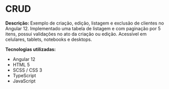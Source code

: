 # CRUD 

<b>Descrição:</b> Exemplo de criação, edição, listagem e exclusão de clientes no Angular 12. Implementado uma tabela de listagem e com paginação por 5 itens, possui validações no ato da criação ou edição. Acessível em celulares, tablets, notebooks e desktops.

<b>Tecnologias utilizadas:</b>
<ul>
  <li>Angular 12</li>
  <li>HTML 5 </li>
  <li>SCSS / CSS 3</li>
  <li>TypeScript</li>
  <li>JavaScript</li>
</ul>
